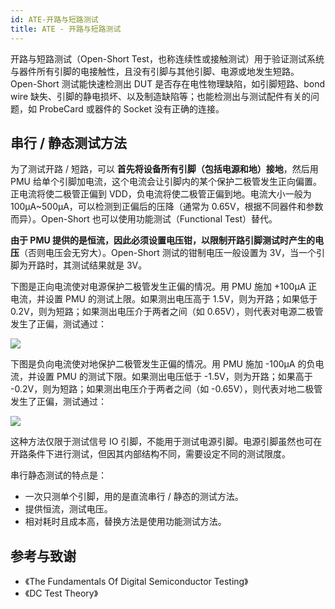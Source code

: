 ```yaml
---
id: ATE-开路与短路测试
title: ATE - 开路与短路测试
---
```


开路与短路测试（Open-Short Test，也称连续性或接触测试）用于验证测试系统与器件所有引脚的电接触性，且没有引脚与其他引脚、电源或地发生短路。Open-Short 测试能快速检测出 DUT 是否存在电性物理缺陷，如引脚短路、bond wire 缺失、引脚的静电损坏、以及制造缺陷等；也能检测出与测试配件有关的问题，如 ProbeCard 或器件的 Socket 没有正确的连接。

## 串行 / 静态测试方法

为了测试开路 / 短路，可以 **首先将设备所有引脚（包括电源和地）接地**，然后用 PMU 给单个引脚加电流，这个电流会让引脚内的某个保护二极管发生正向偏置。正电流将使二极管正偏到 VDD，负电流将使二极管正偏到地。电流大小一般为 100µA~500µA，可以检测到正偏后的压降（通常为 0.65V，根据不同器件和参数而异）。Open-Short 也可以使用功能测试（Functional Test）替代。

**由于 PMU 提供的是恒流，因此必须设置电压钳，以限制开路引脚测试时产生的电压**（否则电压会无穷大）。Open-Short 测试的钳制电压一般设置为 3V，当一个引脚为开路时，其测试结果就是 3V。

下图是正向电流使对电源保护二极管发生正偏的情况。用 PMU 施加 +100µA 正电流，并设置 PMU 的测试上限。如果测出电压高于 1.5V，则为开路；如果低于 0.2V，则为短路；如果测出电压介于两者之间（如 0.65V），则代表对电源二极管发生了正偏，测试通过：

![](https://cos.wiki-power.com/img/20220728142500.png)

下图是负向电流使对地保护二极管发生正偏的情况。用 PMU 施加 -100µA 的负电流，并设置 PMU 的测试下限。如果测出电压低于 -1.5V，则为开路；如果高于 -0.2V，则为短路；如果测出电压介于两者之间（如 -0.65V），则代表对地二极管发生了正偏，测试通过：

![](https://cos.wiki-power.com/img/20220728142155.png)

这种方法仅限于测试信号 IO 引脚，不能用于测试电源引脚。电源引脚虽然也可在开路条件下进行测试，但因其内部结构不同，需要设定不同的测试限度。

串行静态测试的特点是：

- 一次只测单个引脚，用的是直流串行 / 静态的测试方法。
- 提供恒流，测试电压。
- 相对耗时且成本高，替换方法是使用功能测试方法。

## 参考与致谢

- 《The Fundamentals Of Digital Semiconductor Testing》
- 《DC Test Theory》